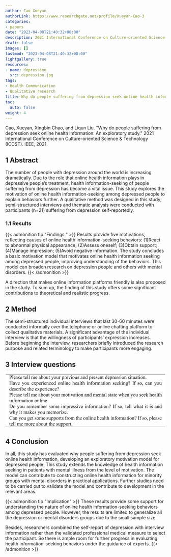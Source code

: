 ```yaml
---
author: Cao Xueyan
authorLink: https://www.researchgate.net/profile/Xueyan-Cao-3
categories:
- papers
date: "2023-04-08T21:40:32+08:00"
description: 2021 International Conference on Culture-oriented Science & Technology (ICCST)
draft: false
images: []
lastmod: "2023-04-08T21:40:32+08:00"
lightgallery: true
resources:
- name: depression
  src: depression.jpg 
tags:
- Health Communication
- Qualitative research
title: Why do people suffering from depression seek online health information
toc:
  auto: false
weight: 4
---
```


Cao, Xueyan, Xingbin Chao, and Liqun Liu. "Why do people suffering from depression seek online health information: An exploratory study." 2021 International Conference on Culture-oriented Science & Technology (ICCST). IEEE, 2021.

<!--more-->

## 1 Abstract

The number of people with depression around the world is increasing dramatically. Due to the role that online health information plays in depressive people’s treatment, health information-seeking of people suffering from depression has become a vital issue. This study explores the motivation of online health information-seeking among depressed people to explain behaviors further. A qualitative method was designed in this study; semi-structured interviews and thematic analysis were conducted with participants (n=21) suffering from depression self-reportedly. 

### 1.1 Results 

{{< admonition tip "Findings " >}}
Results provide five motivations, reflecting causes of online health information-seeking behaviors: (1)React to abnormal physical appearance; (2)Assess oneself; (3)Obtain support; (4)Manage impression; (5)Avoid negative information. The study concludes a basic motivation model that motivates online health information seeking among depressed people, improving understanding of the behaviors. This model can broaden research on depression people and others with mental disorders. 
{{< /admonition >}}

A direction that makes online information platforms friendly is also proposed in the study. To sum up, the finding of this study offers some significant contributions to theoretical and realistic progress.

## 2 Method

The semi-structured individual interviews that last 30-60 minutes were conducted informally over the telephone or online chatting platform to collect qualitative materials. A significant advantage of the individual interview is that the willingness of participants’ expression increases. Before beginning the interview, researchers briefly introduced the research purpose and related terminology to make participants more engaging. 

## 3 Interview questions

![ Interview questions](featured-image.jpg " Interview questions")

## 4 Conclusion

In all, this study has evaluated why people suffering from depression seek online health information, developing an exploratory motivation model for depressed people. This study extends the knowledge of health information seeking in patients with mental illness from the level of motivation. The model can contribute to constructing online health information for minority groups with mental disorders in practical applications. Further studies need to be carried out to validate the model and contribute to development in the relevant areas.

{{< admonition tip "Implication" >}}
These results provide some support for understanding the nature of online health information-seeking behaviors among depressed people. However, the results are limited to generalize all the depression or mental disorders groups due to the small sample size. 

Besides, researchers combined the self-report of depression with interview information rather than the validated professional medical measure to select the participant. So there is ample room for further progress in evaluating health information-seeking behaviors under the guidance of experts.
{{< /admonition >}}